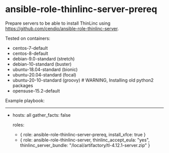 # ansible-role-thinlinc-server-prereq
Prepare servers to be able to install ThinLinc using https://github.com/cendio/ansible-role-thinlinc-server.

Tested on containers:
 - centos-7-default
 - centos-8-default
 - debian-9.0-standard (stretch)
 - debian-10-standard (buster)
 - ubuntu-18.04-standard (bionic)
 - ubuntu-20.04-standard (focal)
 - ubuntu-20-10-standard (groovy) # WARNING, Installing old python2 packages
 - opensuse-15.2-default

Example playbook:

  ---
  - hosts: all
    gather_facts: false
  
    roles:
      - { role: ansible-role-thinlinc-server-prereq, install_xfce: true }
      - { role: ansible-role-thinlinc-server, thinlinc_accept_eula: "yes", thinlinc_server_bundle: "/local/artifactory/tl-4.12.1-server.zip" }
